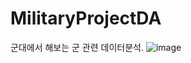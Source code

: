 # MilitaryProjectDA
군대에서 해보는 군 관련 데이터분석.
![image](https://github.com/thdfydgh/MilitaryProjectDA/assets/126649413/beda08b4-5a10-4c34-bd60-6b982e7acda9)

